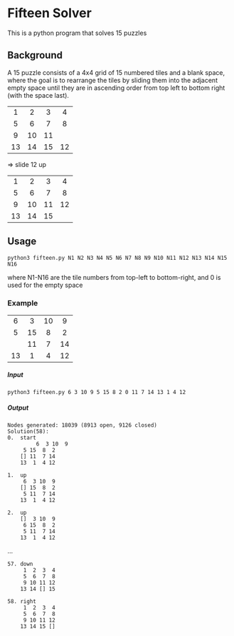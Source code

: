 # Fifteen Solver
This is a python program that solves 15 puzzles

## Background
A 15 puzzle consists of a 4x4 grid of 15 numbered tiles and a blank space, where the goal is to rearrange the tiles by sliding them into the adjacent empty space until they are in ascending order from top left to bottom right (with the space last).

| | | | |
| :-: | :-: | :-: | :-: |
|  1 | 2  | 3  | 4  |
|  5 | 6  | 7  | 8  |
|  9 | 10  | 11  |   |
| 13 | 14 | 15 | 12 |

=> slide 12 up

| | | | |
| :-: | :-: | :-: | :-: |
|  1 | 2  | 3  | 4  |
|  5 | 6  | 7  | 8  |
|  9 | 10  | 11  | 12 |
| 13 | 14 | 15 |  |

## Usage
`python3 fifteen.py N1 N2 N3 N4 N5 N6 N7 N8 N9 N10 N11 N12 N13 N14 N15 N16`

where N1-N16 are the tile numbers from top-left to bottom-right, and 0 is used for the empty space

### Example
| | | | |
| :-: | :-: | :-: | :-: |
|   6 |   3 | 10 |   9 |
|   5 | 15 |   8 |   2 |
|      | 11 |   7 | 14 |
| 13 |   1 |  4  | 12 |

##### Input

`python3 fifteen.py 6 3 10 9 5 15 8 2 0 11 7 14 13 1 4 12`

##### Output
```
Nodes generated: 18039 (8913 open, 9126 closed)
Solution(58):
0.	start
         6  3 10  9
	 5 15  8  2
	[] 11  7 14
	13  1  4 12

1.	up
	 6  3 10  9
	[] 15  8  2
	 5 11  7 14
	13  1  4 12

2.	up
	[]  3 10  9
	 6 15  8  2
	 5 11  7 14
	13  1  4 12
```
...
```
57.	down
	 1  2  3  4
	 5  6  7  8
	 9 10 11 12
	13 14 [] 15

58.	right
	 1  2  3  4
	 5  6  7  8
	 9 10 11 12
	13 14 15 []
```
